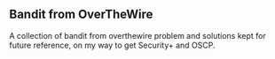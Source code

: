 ## Bandit from OverTheWire
A collection of bandit from overthewire problem and solutions kept for future reference, on my way to get Security+ and OSCP. 

